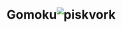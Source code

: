 # Gomoku![piskvork](https://user-images.githubusercontent.com/71790207/212565161-e5f9ed6e-62af-4e1b-81b9-e6e1e20c96dc.png)
